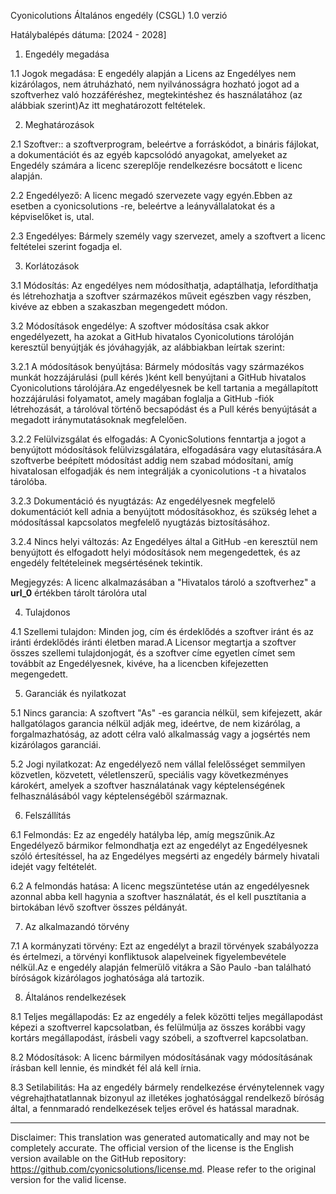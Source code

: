 Cyonicolutions Általános engedély (CSGL)
1.0 verzió

Hatálybalépés dátuma: [2024 - 2028]

1. Engedély megadása

1.1 Jogok megadása: E engedély alapján a Licens az Engedélyes nem kizárólagos, nem átruházható, nem nyilvánosságra hozható jogot ad a szoftverhez való hozzáféréshez, megtekintéshez és használatához (az alábbiak szerint)Az itt meghatározott feltételek.

2. Meghatározások

2.1 Szoftver:: a szoftverprogram, beleértve a forráskódot, a bináris fájlokat, a dokumentációt és az egyéb kapcsolódó anyagokat, amelyeket az Engedély számára a licenc szereplője rendelkezésre bocsátott e licenc alapján.

2.2 Engedélyező: A licenc megadó szervezete vagy egyén.Ebben az esetben a cyonicsolutions -re, beleértve a leányvállalatokat és a képviselőket is, utal.

2.3 Engedélyes: Bármely személy vagy szervezet, amely a szoftvert a licenc feltételei szerint fogadja el.

3. Korlátozások

3.1 Módosítás: Az engedélyes nem módosíthatja, adaptálhatja, lefordíthatja és létrehozhatja a szoftver származékos műveit egészben vagy részben, kivéve az ebben a szakaszban megengedett módon.

3.2 Módosítások engedélye: A szoftver módosítása csak akkor engedélyezett, ha azokat a GitHub hivatalos Cyonicolutions tárolóján keresztül benyújtják és jóváhagyják, az alábbiakban leírtak szerint:

3.2.1 A módosítások benyújtása: Bármely módosítás vagy származékos munkát hozzájárulási (pull kérés )ként kell benyújtani a GitHub hivatalos Cyonicolutions tárolójára.Az engedélyesnek be kell tartania a megállapított hozzájárulási folyamatot, amely magában foglalja a GitHub -fiók létrehozását, a tárolóval történő becsapódást és a Pull kérés benyújtását a megadott iránymutatásoknak megfelelően.

3.2.2 Felülvizsgálat és elfogadás: A CyonicSolutions fenntartja a jogot a benyújtott módosítások felülvizsgálatára, elfogadására vagy elutasítására.A szoftverbe beépített módosítást addig nem szabad módosítani, amíg hivatalosan elfogadják és nem integrálják a cyonicolutions -t a hivatalos tárolóba.

3.2.3 Dokumentáció és nyugtázás: Az engedélyesnek megfelelő dokumentációt kell adnia a benyújtott módosításokhoz, és szükség lehet a módosítással kapcsolatos megfelelő nyugtázás biztosításához.

3.2.4 Nincs helyi változás: Az Engedélyes által a GitHub -en keresztül nem benyújtott és elfogadott helyi módosítások nem megengedettek, és az engedély feltételeinek megsértésének tekintik.

Megjegyzés: A licenc alkalmazásában a "Hivatalos tároló a szoftverhez" a __url_0__ értékben tárolt tárolóra utal

4. Tulajdonos

4.1 Szellemi tulajdon: Minden jog, cím és érdeklődés a szoftver iránt és az iránti érdeklődés iránti életben marad.A Licensor megtartja a szoftver összes szellemi tulajdonjogát, és a szoftver címe egyetlen címet sem továbbít az Engedélyesnek, kivéve, ha a licencben kifejezetten megengedett.

5. Garanciák és nyilatkozat

5.1 Nincs garancia: A szoftvert "As" -es garancia nélkül, sem kifejezett, akár hallgatólagos garancia nélkül adják meg, ideértve, de nem kizárólag, a forgalmazhatóság, az adott célra való alkalmasság vagy a jogsértés nem kizárólagos garanciái.

5.2 Jogi nyilatkozat: Az engedélyező nem vállal felelősséget semmilyen közvetlen, közvetett, véletlenszerű, speciális vagy következményes károkért, amelyek a szoftver használatának vagy képtelenségének felhasználásából vagy képtelenségéből származnak.

6. Felszállítás

6.1 Felmondás: Ez az engedély hatályba lép, amíg megszűnik.Az Engedélyező bármikor felmondhatja ezt az engedélyt az Engedélyesnek szóló értesítéssel, ha az Engedélyes megsérti az engedély bármely hivatali idejét vagy feltételét.

6.2 A felmondás hatása: A licenc megszüntetése után az engedélyesnek azonnal abba kell hagynia a szoftver használatát, és el kell pusztítania a birtokában lévő szoftver összes példányát.

7. Az alkalmazandó törvény

7.1 A kormányzati törvény: Ezt az engedélyt a brazil törvények szabályozza és értelmezi, a törvényi konfliktusok alapelveinek figyelembevétele nélkül.Az e engedély alapján felmerülő vitákra a São Paulo -ban található bíróságok kizárólagos joghatósága alá tartozik.

8. Általános rendelkezések

8.1 Teljes megállapodás: Ez az engedély a felek közötti teljes megállapodást képezi a szoftverrel kapcsolatban, és felülmúlja az összes korábbi vagy kortárs megállapodást, írásbeli vagy szóbeli, a szoftverrel kapcsolatban.

8.2 Módosítások: A licenc bármilyen módosításának vagy módosításának írásban kell lennie, és mindkét fél alá kell írnia.

8.3 Setilabilitás: Ha az engedély bármely rendelkezése érvénytelennek vagy végrehajthatatlannak bizonyul az illetékes joghatósággal rendelkező bíróság által, a fennmaradó rendelkezések teljes erővel és hatással maradnak.

---
Disclaimer: This translation was generated automatically and may not be completely accurate. The official version of the license is the English version available on the GitHub repository: https://github.com/cyonicsolutions/license.md. Please refer to the original version for the valid license.